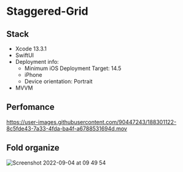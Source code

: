 # Staggered-Grid

## Stack
* Xcode 13.3.1
* SwiftUI
* Deployment info:
   - Minimum iOS Deployment Target: 14.5
   - iPhone
   - Device orientation: Portrait
* MVVM

## Perfomance
https://user-images.githubusercontent.com/90447243/188301122-8c5fde43-7a33-4fda-ba4f-a6788531694d.mov

## Fold organize
![Screenshot 2022-09-04 at 09 49 54](https://user-images.githubusercontent.com/90447243/188301205-10949007-d0c9-4af1-bcd3-73a3865ccd89.png)

